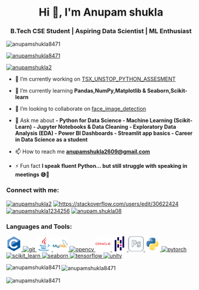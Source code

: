 
<h1 align="center">Hi 👋, I'm Anupam shukla</h1>
<h3 align="center">B.Tech CSE Student | Aspiring Data Scientist | ML Enthusiast</h3>

<p align="left"> <img src="https://komarev.com/ghpvc/?username=anupamshukla8471&label=Profile%20views&color=0e75b6&style=flat" alt="anupamshukla8471" /> </p>

<p align="left"> <a href="https://github.com/ryo-ma/github-profile-trophy"><img src="https://github-profile-trophy.vercel.app/?username=anupamshukla8471" alt="anupamshukla8471" /></a> </p>

<p align="left"> <a href="https://twitter.com/anupamshukla2" target="blank"><img src="https://img.shields.io/twitter/follow/anupamshukla2?logo=twitter&style=for-the-badge" alt="anupamshukla2" /></a> </p>

- 🔭 I’m currently working on [TSX_UNSTOP_PYTHON_ASSESMENT](https://github.com/Anupamshukla8471/TSX_UNSTOP_PYTHON_ASSESMENT_2)

- 🌱 I’m currently learning **Pandas,NumPy,Matplotlib & Seaborn,Scikit-learn**

- 👯 I’m looking to collaborate on [face_image_detection](https://github.com/Anupamshukla8471/Face_image_detection)

- 💬 Ask me about **- Python for Data Science - Machine Learning (Scikit-Learn) - Jupyter Notebooks & Data Cleaning - Exploratory Data Analysis (EDA) - Power BI Dashboards - Streamlit app basics - Career in Data Science as a student**

- 📫 How to reach me **anupamshukla2609@gmail.com**

- ⚡ Fun fact **I speak fluent Python... but still struggle with speaking in meetings 😅🐍**

<h3 align="left">Connect with me:</h3>
<p align="left">
<a href="https://twitter.com/anupamshukla2" target="blank"><img align="center" src="https://raw.githubusercontent.com/rahuldkjain/github-profile-readme-generator/master/src/images/icons/Social/twitter.svg" alt="anupamshukla2" height="30" width="40" /></a>
<a href="https://stackoverflow.com/users/https://stackoverflow.com/users/edit/30622424" target="blank"><img align="center" src="https://raw.githubusercontent.com/rahuldkjain/github-profile-readme-generator/master/src/images/icons/Social/stack-overflow.svg" alt="https://stackoverflow.com/users/edit/30622424" height="30" width="40" /></a>
<a href="https://kaggle.com/anupamshukla1234256" target="blank"><img align="center" src="https://raw.githubusercontent.com/rahuldkjain/github-profile-readme-generator/master/src/images/icons/Social/kaggle.svg" alt="anupamshukla1234256" height="30" width="40" /></a>
<a href="https://instagram.com/anupam.shukla08" target="blank"><img align="center" src="https://raw.githubusercontent.com/rahuldkjain/github-profile-readme-generator/master/src/images/icons/Social/instagram.svg" alt="anupam.shukla08" height="30" width="40" /></a>
</p>

<h3 align="left">Languages and Tools:</h3>
<p align="left"> <a href="https://www.cprogramming.com/" target="_blank" rel="noreferrer"> <img src="https://raw.githubusercontent.com/devicons/devicon/master/icons/c/c-original.svg" alt="c" width="40" height="40"/> </a> <a href="https://git-scm.com/" target="_blank" rel="noreferrer"> <img src="https://www.vectorlogo.zone/logos/git-scm/git-scm-icon.svg" alt="git" width="40" height="40"/> </a> <a href="https://www.java.com" target="_blank" rel="noreferrer"> <img src="https://raw.githubusercontent.com/devicons/devicon/master/icons/java/java-original.svg" alt="java" width="40" height="40"/> </a> <a href="https://www.mysql.com/" target="_blank" rel="noreferrer"> <img src="https://raw.githubusercontent.com/devicons/devicon/master/icons/mysql/mysql-original-wordmark.svg" alt="mysql" width="40" height="40"/> </a> <a href="https://opencv.org/" target="_blank" rel="noreferrer"> <img src="https://www.vectorlogo.zone/logos/opencv/opencv-icon.svg" alt="opencv" width="40" height="40"/> </a> <a href="https://www.oracle.com/" target="_blank" rel="noreferrer"> <img src="https://raw.githubusercontent.com/devicons/devicon/master/icons/oracle/oracle-original.svg" alt="oracle" width="40" height="40"/> </a> <a href="https://pandas.pydata.org/" target="_blank" rel="noreferrer"> <img src="https://raw.githubusercontent.com/devicons/devicon/2ae2a900d2f041da66e950e4d48052658d850630/icons/pandas/pandas-original.svg" alt="pandas" width="40" height="40"/> </a> <a href="https://www.photoshop.com/en" target="_blank" rel="noreferrer"> <img src="https://raw.githubusercontent.com/devicons/devicon/master/icons/photoshop/photoshop-line.svg" alt="photoshop" width="40" height="40"/> </a> <a href="https://www.python.org" target="_blank" rel="noreferrer"> <img src="https://raw.githubusercontent.com/devicons/devicon/master/icons/python/python-original.svg" alt="python" width="40" height="40"/> </a> <a href="https://pytorch.org/" target="_blank" rel="noreferrer"> <img src="https://www.vectorlogo.zone/logos/pytorch/pytorch-icon.svg" alt="pytorch" width="40" height="40"/> </a> <a href="https://scikit-learn.org/" target="_blank" rel="noreferrer"> <img src="https://upload.wikimedia.org/wikipedia/commons/0/05/Scikit_learn_logo_small.svg" alt="scikit_learn" width="40" height="40"/> </a> <a href="https://seaborn.pydata.org/" target="_blank" rel="noreferrer"> <img src="https://seaborn.pydata.org/_images/logo-mark-lightbg.svg" alt="seaborn" width="40" height="40"/> </a> <a href="https://www.tensorflow.org" target="_blank" rel="noreferrer"> <img src="https://www.vectorlogo.zone/logos/tensorflow/tensorflow-icon.svg" alt="tensorflow" width="40" height="40"/> </a> <a href="https://unity.com/" target="_blank" rel="noreferrer"> <img src="https://www.vectorlogo.zone/logos/unity3d/unity3d-icon.svg" alt="unity" width="40" height="40"/> </a> </p>

<p><img align="left" src="https://github-readme-stats.vercel.app/api/top-langs?username=anupamshukla8471&show_icons=true&locale=en&layout=compact" alt="anupamshukla8471" /></p>

<p>&nbsp;<img align="center" src="https://github-readme-stats.vercel.app/api?username=anupamshukla8471&show_icons=true&locale=en" alt="anupamshukla8471" /></p>

<p><img align="center" src="https://github-readme-streak-stats.herokuapp.com/?user=anupamshukla8471&" alt="anupamshukla8471" /></p>
